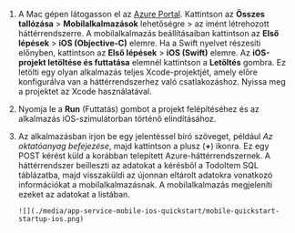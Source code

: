 
1. A Mac gépen látogasson el az [Azure Portal]. Kattintson az **Összes tallózása** > **Mobilalkalmazások** lehetőségre > az imént létrehozott háttérrendszerre. A mobilalkalmazás beállításaiban kattintson az **Első lépések** > **iOS (Objective-C)** elemre. Ha a Swift nyelvet részesíti előnyben, kattintson az **Első lépések** > **iOS (Swift)** elemre. Az **iOS-projekt letöltése és futtatása** elemnél kattintson a **Letöltés** gombra. Ez letölti egy olyan alkalmazás teljes Xcode-projektjét, amely előre konfigurálva van a háttérrendszerhez való csatlakozáshoz. Nyissa meg a projektet az Xcode használatával.
2. Nyomja le a **Run** (Futtatás) gombot a projekt felépítéséhez és az alkalmazás iOS-szimulátorban történő elindításához.
3. Az alkalmazásban írjon be egy jelentéssel bíró szöveget, például *Az oktatóanyag befejezése*, majd kattintson a plusz (**+**) ikonra. Ez egy POST kérést küld a korábban telepített Azure-háttérrendszernek. A háttérrendszer beilleszti az adatokat a kérésből a TodoItem SQL táblázatba, majd visszaküldi az újonnan eltárolt adatokra vonatkozó információkat a mobilalkalmazásnak. A mobilalkalmazás megjeleníti ezeket az adatokat a listában. 
   
       ![](./media/app-service-mobile-ios-quickstart/mobile-quickstart-startup-ios.png)

[Azure Portal]: https://portal.azure.com/


<!--HONumber=Nov16_HO2-->


